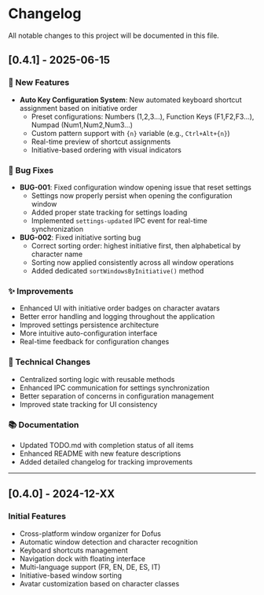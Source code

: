 # Changelog

All notable changes to this project will be documented in this file.

## [0.4.1] - 2025-06-15

### 🚀 New Features
- **Auto Key Configuration System**: New automated keyboard shortcut assignment based on initiative order
  - Preset configurations: Numbers (1,2,3...), Function Keys (F1,F2,F3...), Numpad (Num1,Num2,Num3...)
  - Custom pattern support with `{n}` variable (e.g., `Ctrl+Alt+{n}`)
  - Real-time preview of shortcut assignments
  - Initiative-based ordering with visual indicators

### 🐛 Bug Fixes
- **BUG-001**: Fixed configuration window opening issue that reset settings
  - Settings now properly persist when opening the configuration window
  - Added proper state tracking for settings loading
  - Implemented `settings-updated` IPC event for real-time synchronization
- **BUG-002**: Fixed initiative sorting bug
  - Correct sorting order: highest initiative first, then alphabetical by character name
  - Sorting now applied consistently across all window operations
  - Added dedicated `sortWindowsByInitiative()` method

### ✨ Improvements
- Enhanced UI with initiative order badges on character avatars
- Better error handling and logging throughout the application
- Improved settings persistence architecture
- More intuitive auto-configuration interface
- Real-time feedback for configuration changes

### 🔧 Technical Changes
- Centralized sorting logic with reusable methods
- Enhanced IPC communication for settings synchronization
- Better separation of concerns in configuration management
- Improved state tracking for UI consistency

### 📚 Documentation
- Updated TODO.md with completion status of all items
- Enhanced README with new feature descriptions
- Added detailed changelog for tracking improvements

---

## [0.4.0] - 2024-12-XX

### Initial Features
- Cross-platform window organizer for Dofus
- Automatic window detection and character recognition
- Keyboard shortcuts management
- Navigation dock with floating interface
- Multi-language support (FR, EN, DE, ES, IT)
- Initiative-based window sorting
- Avatar customization based on character classes
